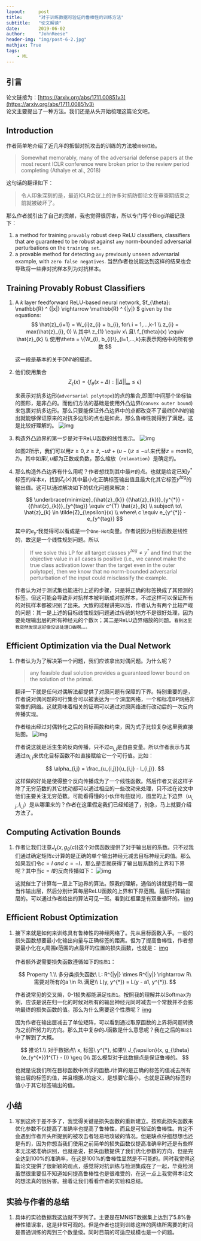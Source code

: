 ```yaml
---
layout:     post
title:      "对于训练数据可验证的鲁棒性的训练方法"
subtitle:   "论文解读"
date:       2019-06-02
author:     "JohnReese"
header-img: "img/post-6-2.jpg"
mathjax: True
tags:
    - ML
---
```


## 引言
论文链接为：[https://arxiv.org/abs/1711.00851v3](https://arxiv.org/abs/1711.00851v3)  
论文主要提出了一种方法。我们还是从头开始梳理这篇论文吧。

## Introduction

作者简单地介绍了近几年的抵御对抗攻击的训练的方法被`纷纷打脸`。
>  Somewhat memorably, many of the adversarial defense papers at the most recent ICLR conference were broken prior to the review period completing (Athalye et al., 2018)

这句话的翻译如下：
> 令人印象深刻的是，最近ICLR会议上的许多对抗防御论文在审查期结束之前就被破坏了。

那么作者就引出了自己的贡献，我也觉得很厉害，所以专门写个Blog详细记录下：
1. a method for training `provably` robust deep ReLU classifiers, classifiers that are guaranteed
to be robust against `any` norm-bounded adversarial perturbations on the `training set`.
2. a provable method for detecting `any` previously unseen adversarial example, with `zero false negatives`. 当然作者也说能达到这样的结果也会导致将一些非对抗样本列为对抗样本。


## Training Provably Robust Classifiers
1. A $k$ layer feedforward ReLU-based neural network, $f_{\theta}: \mathbb{R} ^ {|x|} \rightarrow \mathbb{R} ^ {|y|} $ given by the equations:
    $$
    \hat{z}_{i+1} = W_{i}z_{i} + b_{i}, for\ i = 1,...,k-1 \\
    z_{i} = max(\hat{z}_{i}, 0) \\
    其中\ z_{1} \equiv x\  且\ f_{\theta}(x) \equiv \hat{z}_{k} \\
    使用\theta = \{W_{i}, b_{i}\}_{i=1,...,k}来表示网络中的所有参数
    $$

    这一段是基本的关于DNN的描述。
2. 他们使用集合
    $$
    Z_{\epsilon}(x) = \{f_{\theta}(x + \Delta):{||\Delta||}_{\infty} \leq \epsilon \}
    $$

    来表示对抗多边形(`adversarial polytope`)的点的集合,即图1中间那个坐标轴的图形，是非凸的。而他们方法的基础是使用外凸边界(`convex outer bound`)来包裹对抗多边形。那么只要能保证外凸边界中的点都改变不了最终DNN的输出就能够保证原来的对抗多边形的点也是如此，那么鲁棒性就得到了满足。这是比较好理解的。
    ![img](/img/2019-6-2/image1.JPG)

3. 构造外凸边界的第一步是对于ReLU函数的线性表示。
    ![img](/img/2019-6-2/image2.JPG)

    如图2所示，我们可以用$z \geq 0, z \geq \hat{z}, -u\hat{z} + (u - l)z \leq -ul.$来代替$z = max(0, \hat{z})$。其中如果$l,u$都为正数或负数，那么缩放（`relaxation`）是确定的。

4. 那么构造外凸边界有什么用呢？作者想找到其中最`坏`的点。也就是给定已知$y^{*}$标签的样本$x$，找到$Z_{\epsilon}(x)$其中最小化正确标签输出值且最大化其它标签$y^{tag}$的输出值。这可以通过解决如下的优化问题来解决：

    $$
    \underbrace{minimize}_{\hat{z}_{k}} {(\hat{z}_{k})}_{y^{*}} - {(\hat{z}_{k})}_{y^{tag}} \equiv c^{T} \hat{z}_{k} \\
    subject\ to\ \hat{z}_{k} \in \tilde{Z}_{\epsilon}(x) \\
    where\ c \equiv e_{y^{*}} - e_{y^{tag}}
    $$

    其中的$e_{y^{*}}$我觉得可以看成是一个`One-Hot`向量。作者说因为目标函数是线性的，故这是一个线性规划问题。所以

    > If we solve this LP for all target classes $y^{tag} \neq y^{*}$ and find that the objective value in all cases is positive (i.e., we cannot make the true class activation lower than the target even in the outer polytope), then we know that no norm-bounded adversarial perturbation of the input could misclassify the example.

    作者认为对于测试集也能进行上述的步骤，只是将正确的标签换成了其预测的标签。但这可能会导致非对抗样本被判断成对抗样本，不过这样可以保证所有的对抗样本都被识别了出来。大致的过程讲完以后，作者认为有两个比较严峻的问题：其一是上述的目标线性规划问题通过传统的地方不是很好处理，因为要处理输出层的所有神经元的个数`次`；其二是ReLU边界缩放的问题。`看到这里我突然发现这好像没谈处理CNN啊。。。`

## Efficient Optimization via the Dual Network
1. 作者认为为了解决第一个问题，我们应该拿出对偶问题。为什么呢？
    >  any feasible dual solution provides a guaranteed lower bound on the solution of the primal.

    翻译一下就是任何对偶解法都提供了对原问题有保障的下界。特别重要的是，作者说对偶问题的可行集合可以被表达为一个深度网络，一个和标准BP网络非常像的网络。这就意味着相关的证明可以通过对原网络进行改动后的一次反向传播实现。

    作者给出经过对偶转化之后的目标函数和约束，因为式子比较复杂这里我直接贴图。
    ![img](/img/2019-6-2/image3.JPG)

    作者说这就是活生生的反向传播，只不过$\alpha_{i,j}$是自由变量。所以作者表示与其通过$\alpha_{i,j}$来优化目标函数不如直接赋给它一个可行值。比如：

    $$
    \alpha_{i,j} = \frac_{u_{i,j}}{u_{i,j} - l_{i,j}}.
    $$

    这样做的好处是使得整个反向传播成为了一个线性函数。然后作者又说这样子除了无穷范数的其它扰动都可以通过相应的一些改动来处理，只不过在论文中他们主要关注无穷范数。可能看得懂的小伙伴有些疑问，图里的上下边界（$u_{i,j}, l_{i,j}$）是从哪里来的？作者在这里假定我们已经知道了，别急，马上就要介绍方法了。

## Computing Activation Bounds
1. 作者让我们注意$J_{\epsilon}(x, g_{\theta}(c))$这个对偶函数提供了对于输出层的系数。只不过我们通过确定矩阵$c$计算的是正确的单个输出神经元减去目标神经元的值。那么如果我们令$c = I\ and \ c = -I$，那么是否就获得了输出层系数的上界和下界呢？其中当$c = I$的反向传播如下：
    ![img](/img/2019-6-2/image4.JPG)

    这就催生了计算每一层上下边界的算法。照我的理解，通俗的讲就是将每一层当作输出层，然后分别计算每层ReLU函数的上界和下界范围。最后计算输出层的。可以通过作者给出的算法可见一斑。看到红框里是有双重循环的。
    [img](/img/2019-6-2/image5.JPG)

## Efficient Robust Optimization
1. 接下来就是如何来训练具有鲁棒性的神经网络了。先从目标函数入手。一般的损失函数想要最小化输出向量与正确标签的距离。但为了提高鲁棒性，作者想要最小化在$x_{i}$周围$\epsilon$范围的点最坏的位置的损失函数，也就是：
    [img](/img/2019-6-2/image6.JPG)

    作者额外说需要损失函数遵循如下的`性质1`：

    $$
    Property 1.\\
    多分类损失函数\ L: R^{|y|} \times R^{|y|} \rightarrow R\ 需要对所有的a \in R\ 满足\\
    L(y, y^{*}) = L(y - a1, y^{*}).
    $$

    作者说常见的交叉熵，0-1损失都能满足`性质1`。按照我的理解并以Softmax为例，应该是说在归一化的时候对所有的输出神经元同时减去一个常数并不会影响最终的损失函数的值。那么为什么需要这个性质呢？
    [img](/img/2019-6-2/image7.JPG)

    因为作者在输出层减去了单位矩阵，可以看到通过取原函数的上界将问题转换为之前所努力的方向。那么其中复杂的$J$函数是什么意思呢？我在之后的`推论1`中了解到了大概。

    $$
    推论1.\\
    对于数据点\ x, 标签\ y^{*}, 如果\\
    J_{\epsilon}(x, g_{\theta}(e_{y^{*}}1^{T} - I)) \geq 0\\
    那么模型对于此数据点是保证鲁棒的。
    $$

    也就是说我们所在目标函数中所求的函数$J$计算的是正确的标签的值减去所有输出层的标签的值，并且根据$J$的定义，是想要它最小，也就是正确的标签的值小于其它标签输出的值。

## 小结
1. 写到这终于差不多了，我觉得关键是损失函数的重新建立。按照此损失函数来优化参数不仅提高了准确率也提高了鲁棒性，而且是可验证的鲁棒性。肯定不会遇到作者开头所提到的被攻击者轻易地攻破的情况。但是缺点仔细想想也还是有的，因为你想当我们使用之前简单的损失函数仅提高准确率时还是有些样本无法被准确识别，也就是说，损失函数提供了我们优化参数的方向，但是完全达到100%的准确率，在这是100%的鲁棒性显然是不可能的。同时我觉得这篇论文提供了很新颖的观点，感觉将对抗训练与检测集成在了一起，毕竟检测虽然很重要但不知道如何提高鲁棒性也是很难受的，在这一点上我觉得本论文的想法真的很厉害。接着让我们看看作者的实验和总结。

## 实验与作者的总结
1. 具体的实验数据我这边就不罗列了。主要是在MNIST数据集上达到了5.8%鲁棒性错误率，这是非常可观的。但是作者也提到训练这样的网络所需要的时间是普通训练的两到三个数量级。同时目前的可适应规模也是一个问题。


